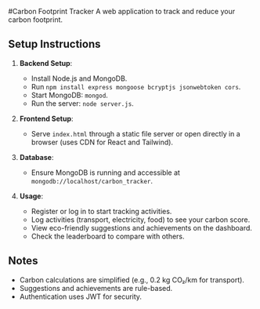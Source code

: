 #Carbon Footprint Tracker
A web application to track and reduce your carbon footprint.

## Setup Instructions

1. **Backend Setup**:
   - Install Node.js and MongoDB.
   - Run `npm install express mongoose bcryptjs jsonwebtoken cors`.
   - Start MongoDB: `mongod`.
   - Run the server: `node server.js`.

2. **Frontend Setup**:
   - Serve `index.html` through a static file server or open directly in a browser (uses CDN for React and Tailwind).

3. **Database**:
   - Ensure MongoDB is running and accessible at `mongodb://localhost/carbon_tracker`.

4. **Usage**:
   - Register or log in to start tracking activities.
   - Log activities (transport, electricity, food) to see your carbon score.
   - View eco-friendly suggestions and achievements on the dashboard.
   - Check the leaderboard to compare with others.

## Notes
- Carbon calculations are simplified (e.g., 0.2 kg CO₂/km for transport).
- Suggestions and achievements are rule-based.
- Authentication uses JWT for security.
